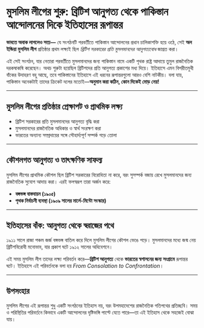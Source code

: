 # মুসলিম লীগের শুরু: ব্রিটিশ আনুগত্য থেকে পাকিস্তান আন্দোলনের দিকে ইতিহাসের রূপান্তর

**ভাবতে অবাক লাগলেও সত্য—** যে সংগঠনটি পরবর্তীতে পাকিস্তান আন্দোলনের প্রধান চালিকাশক্তি হয়ে ওঠে, সেই **অল ইন্ডিয়া মুসলিম লীগ** প্রতিষ্ঠার প্রথম লক্ষ্যই ছিল *ব্রিটিশ সরকারের প্রতি মুসলমানদের আনুগত্যবোধ* জাগ্রত করা।

এই সেই সংগঠন, যার নেতারা পরবর্তীতে মুসলমানদের জন্য পাকিস্তান নামে একটি পৃথক রাষ্ট্র আদায়ে তুমুল রাজনৈতিক দরকষাকষি করেছেন। অথচ শুরুটা হয়েছিল ব্রিটিশদের প্রতি আনুগত্য প্রকাশের মধ্য দিয়ে। ইতিহাসে এমন বিপরীতমুখী বাঁকের উদাহরণ বহু আছে, তবে পাকিস্তানের ইতিহাসে এই ধরনের রূপান্তরগুলো আরও বেশি নাটকীয়। বলা যায়, পাকিস্তান অনেকটাই তাদের ক্রিকেট দলের মতোই—**অনুমান করা কঠিন, কোন দিকেই মোড় নেয়!**

---

## মুসলিম লীগের প্রতিষ্ঠার প্রেক্ষাপট ও প্রাথমিক লক্ষ্য

- ব্রিটিশ সরকারের প্রতি মুসলমানদের আনুগত্য বৃদ্ধি করা  
- মুসলমানদের রাজনৈতিক অধিকার ও স্বার্থ সংরক্ষণ করা  
- ভারতের অন্যান্য সম্প্রদায়ের সঙ্গে সৌহার্দ্যপূর্ণ সম্পর্ক গড়ে তোলা

---

## কৌশলগত আনুগত্য ও তাৎক্ষণিক সাফল্য

মুসলিম লীগের প্রাথমিক কৌশল ছিল ব্রিটিশ সরকারের বিরোধিতা না করে, বরং সুসম্পর্ক বজায় রেখে মুসলমানদের জন্য রাজনৈতিক সুযোগ আদায় করা। এরই ফলস্বরূপ তারা অর্জন করে:

- **বঙ্গভঙ্গ বাস্তবায়ন (১৯০৫)**  
- **পৃথক নির্বাচনী ব্যবস্থা (১৯০৯ সালের মার্লে-মিন্টো সংস্কার)**

---

## ইতিহাসের বাঁক: আনুগত্য থেকে স্বরাজের পথে

১৯১১ সালে রাজা পঞ্চম জর্জ বঙ্গভঙ্গ বাতিল করে দিলে মুসলিম লীগের কৌশল ভেঙে পড়ে। মুসলমানদের মধ্যে জন্ম নেয় ব্রিটিশবিরোধী মনোভাব, যার প্রকাশ ঘটে ১৯১২ সালের অধিবেশনে।

এই সময় মুসলিম লীগ তাদের লক্ষ্য পরিবর্তন করে—**ব্রিটিশ আনুগত্য** থেকে **ভারতের স্বশাসনের জন্য সংগ্রামে** রূপান্তর ঘটে। ইতিহাসে এই পরিবর্তনকে বলা হয় _From Consolation to Confrontation_।

---

## উপসংহার

মুসলিম লীগের এই রূপান্তর শুধু একটি সংগঠনের ইতিহাস নয়, বরং উপমহাদেশের রাজনৈতিক গতিপথের প্রতিচ্ছবি। সময় ও পরিস্থিতির পরিবর্তনে কিভাবে একটি আন্দোলনের দৃষ্টিভঙ্গি পাল্টে যেতে পারে—তা এই ইতিহাস থেকে সহজেই বোঝা যায়।
